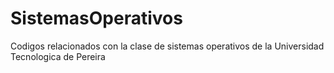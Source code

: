 # SistemasOperativos
Codigos relacionados con la clase de sistemas operativos de la Universidad Tecnologica de Pereira
